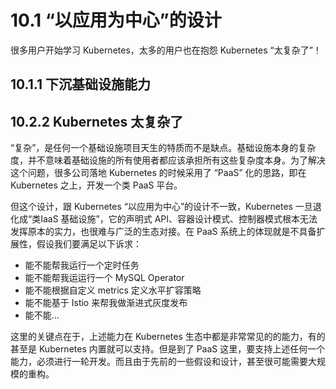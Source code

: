 # 10.1 “以应用为中心”的设计

很多用户开始学习 Kubernetes，太多的用户也在抱怨 Kubernetes “太复杂了”！

## 10.1.1 下沉基础设施能力

<!--
更确切的说，原先通过应用中间件提供和封装的各种基础设施能力，现在全都被 Kubernetes 项目从应用层“拽”到了基础设施层也就是 Kubernetes 本身当中。值得注意的是，Kubernetes 本身其实也不是这些能力的直接提供者，Kubernetes 项目扮演的角色，是通过声明式 API 和控制器模式把更底层的基础设施能力对用户“暴露”出去。

这也是为什么 CNCF 能够基于 Kubernetes 这样一个种子迅速构建起来一个数百个开源项目组成的庞大生态的根本原因：Kubernetes 从来就不是一个简单的平台或者资源管理项目，它是一个分量十足的“接入层”，是云原生时代真正意义上的“操作系统”。
!-->


## 10.2.2 Kubernetes 太复杂了

“复杂”，是任何一个基础设施项目天生的特质而不是缺点。基础设施本身的复杂度，并不意味着基础设施的所有使用者都应该承担所有这些复杂度本身。为了解决这个问题，很多公司落地 Kubernetes 的时候采用了 “PaaS” 化的思路，即在 Kubernetes 之上，开发一个类 PaaS 平台。

但这个设计，跟 Kubernetes “以应用为中心”的设计不一致，Kubernetes 一旦退化成“类IaaS 基础设施”，它的声明式 API、容器设计模式、控制器模式根本无法发挥原本的实力，也很难与广泛的生态对接。在 PaaS 系统上的体现就是不具备扩展性，假设我们要满足以下诉求：

- 能不能帮我运行一个定时任务
- 能不能帮我运运行一个 MySQL Operator
- 能不能根据自定义 metrics 定义水平扩容策略
- 能不能基于 Istio 来帮我做渐进式灰度发布
- 能不能...

这里的关键点在于，上述能力在 Kubernetes 生态中都是非常常见的的能力，有的甚至是 Kubernetes 内置就可以支持。但是到了 PaaS 这里，要支持上述任何一个能力，必须进行一轮开发。而且由于先前的一些假设和设计，甚至很可能需要大规模的重构。




